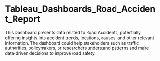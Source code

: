 # Tableau_Dashboards_Road_Accident_Report
This Dashboard presents data related to Road Accidents, potentially offering insights into accident trends, locations, causes, and other relevant information. The dashboard could help stakeholders such as traffic authorities, policymakers, or researchers understand patterns and make data-driven decisions to improve road safety.
